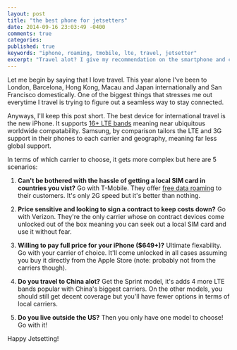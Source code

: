 ```yaml
---
layout: post
title: "the best phone for jetsetters"
date: 2014-09-16 23:03:49 -0400
comments: true
categories:
published: true
keywords: "iphone, roaming, tmobile, lte, travel, jetsetter"
excerpt: "Travel alot? I give my recommendation on the smartphone and carrier you should choose."
---
```


Let me begin by saying that I love travel. This year alone I've been to London, Barcelona, Hong Kong, Macau and Japan internationally and San Francisco domestically. One of the biggest things that stresses me out everytime I travel is trying to figure out a seamless way to stay connected.

Anyways, I'll keep this post short. The best device for international travel is the new iPhone. It supports <a href='http://www.apple.com/iphone/LTE/' target='_blank'>16+ LTE bands</a> meaning near ubiquitous worldwide compatability. Samsung, by comparison tailors the LTE and 3G support in their phones to each carrier and geography, meaning far less global support.

In terms of which carrier to choose, it gets more complex but here are 5 scenarios:

1. **Can't be bothered with the hassle of getting a local SIM card in countries you vist?**
Go with T-Mobile. They offer <a href='http://www.t-mobile.com/cell-phone-plans/simple-choice-international-plan-countries.html' target='_blank'>free data roaming</a> to their customers. It's only 2G speed but it's better than nothing.

2. **Price sensitive and looking to sign a contract to keep costs down?**
Go with Verizon. They're the only carrier whose on contract devices come unlocked out of the box meaning you can seek out a local SIM card and use it without fear.

3. **Willing to pay full price for your iPhone ($649+)?**
Ultimate flexability. Go with your carrier of choice. It'll come unlocked in all cases assuming you buy it directly from the Apple Store (note: probably not from the carriers though).

4. **Do you travel to China alot?**
Get the Sprint model, it's adds 4 more LTE bands popular with China's biggest carriers. On the other models, you should still get decent coverage but you'll have fewer options in terms of local carriers.

5. **Do you live outside the US?**
Then you only have one model to choose! Go with it!

Happy Jetsetting!